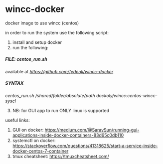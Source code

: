 # wincc-docker
docker image to use wincc (centos)

in order to run the system use the following script: 

1) install and setup docker
2) run the following:

##### FILE: *centos_run.sh* 
available at _https://github.com/fedeoli/wincc-docker_
##### SYNTAX 
*centos_run.sh* _/shared/folder/absolute/path_ _dockoly/wincc:centos-wincc-syscl_

3) NB: for GUI app to run ONLY linux is supported

useful links:
1) GUI on docker: https://medium.com/@SaravSun/running-gui-applications-inside-docker-containers-83d65c0db110
2) systemctl on docker: https://stackoverflow.com/questions/41318625/start-a-service-inside-docker-centos-7-container
3) tmux cheatsheet: https://tmuxcheatsheet.com/

